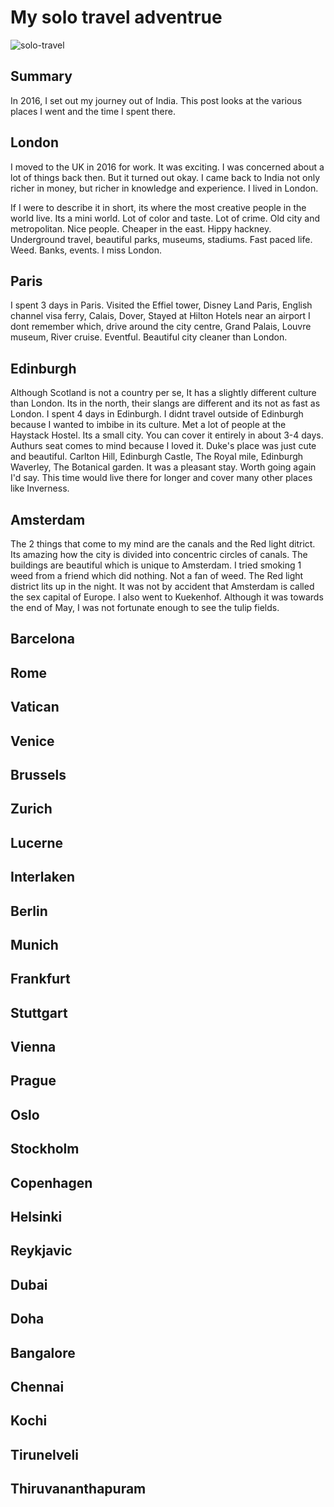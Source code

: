 # My solo travel adventrue

![solo-travel](/img/solo-travel.jpg "solo-travel")

## Summary

In 2016, I set out my journey out of India. This post looks at the various places I went and the time I spent there.

## London

I moved to the UK in 2016 for work. It was exciting. I was concerned about a lot of things back then. But it turned out okay. I came back to India not only richer in money, but richer in knowledge and experience. I lived in London.

If I were to describe it in short, its where the most creative people in the world live. Its a mini world. Lot of color and taste. Lot of crime. Old city and metropolitan. Nice people. Cheaper in the east. Hippy hackney. Underground travel, beautiful parks, museums, stadiums. Fast paced life. Weed. Banks, events. I miss London.

## Paris

I spent 3 days in Paris. Visited the Effiel tower, Disney Land Paris, English channel visa ferry, Calais, Dover, Stayed at Hilton Hotels near an airport I dont remember which, drive around the city centre, Grand Palais, Louvre museum, River cruise. Eventful. Beautiful city cleaner than London.

## Edinburgh

Although Scotland is not a country per se, It has a slightly different culture than London. Its in the north, their slangs are different and its not as fast as London. I spent 4 days in Edinburgh. I didnt travel outside of Edinburgh because I wanted to imbibe in its culture. Met a lot of people at the Haystack Hostel. Its a small city. You can cover it entirely in about 3-4 days. Authurs seat comes to mind because I loved it. Duke's place was just cute and beautiful. Carlton Hill, Edinburgh Castle, The Royal mile, Edinburgh Waverley, The Botanical garden. It was a pleasant stay. Worth going again I'd say. This time would live there for longer and cover many other places like Inverness.

## Amsterdam

The 2 things that come to my mind are the canals and the Red light ditrict. Its amazing how the city is divided into concentric circles of canals. The buildings are beautiful which is unique to Amsterdam. I tried smoking 1 weed from a friend which did nothing. Not a fan of weed. The Red light district lits up in the night. It was not by accident that Amsterdam is called the sex capital of Europe. I also went to Kuekenhof. Although it was towards the end of May, I was not fortunate enough to see the tulip fields.

## Barcelona

## Rome

## Vatican

## Venice

## Brussels

## Zurich

## Lucerne

## Interlaken

## Berlin

## Munich

## Frankfurt

## Stuttgart

## Vienna

## Prague

## Oslo

## Stockholm

## Copenhagen

## Helsinki

## Reykjavic

## Dubai

## Doha

## Bangalore

## Chennai

## Kochi

## Tirunelveli

## Thiruvananthapuram